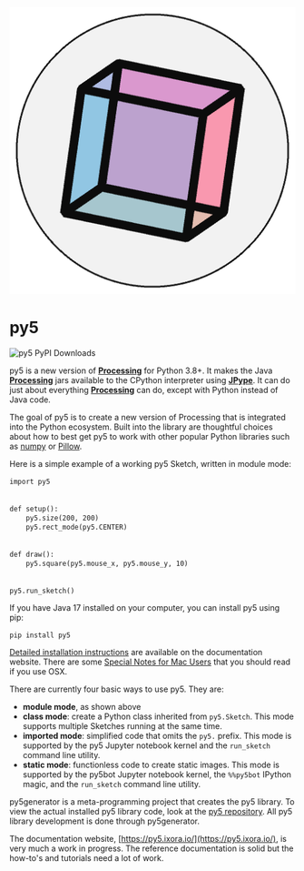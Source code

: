 ![py5 logo](py5_docs/images/logo.png)

# py5

![py5 PyPI Downloads](https://img.shields.io/pypi/dm/py5?label=py5%20PyPI%20downloads)

py5 is a new version of [**Processing**][processing] for Python 3.8+. It makes the Java [**Processing**][processing] jars available to the CPython interpreter using [**JPype**][jpype]. It can do just about everything [**Processing**][processing] can do, except with Python instead of Java code.

The goal of py5 is to create a new version of Processing that is integrated into the Python ecosystem. Built into the library are thoughtful choices about how to best get py5 to work with other popular Python libraries such as [numpy](https://www.numpy.org/) or [Pillow](https://python-pillow.org/).

Here is a simple example of a working py5 Sketch, written in module mode:

```
import py5


def setup():
    py5.size(200, 200)
    py5.rect_mode(py5.CENTER)


def draw():
    py5.square(py5.mouse_x, py5.mouse_y, 10)


py5.run_sketch()
```

If you have Java 17 installed on your computer, you can install py5 using pip:

```
pip install py5
```

[Detailed installation instructions](https://py5.ixora.io/content/install.html) are available on the documentation website. There are some [Special Notes for Mac Users](https://py5.ixora.io/content/osx_users.html) that you should read if you use OSX.

There are currently four basic ways to use py5. They are:

* **module mode**, as shown above
* **class mode**: create a Python class inherited from `py5.Sketch`. This mode supports multiple Sketches running at the same time.
* **imported mode**: simplified code that omits the `py5.` prefix. This mode is supported by the py5 Jupyter notebook kernel and the `run_sketch` command line utility.
* **static mode**: functionless code to create static images. This mode is supported by the py5bot Jupyter notebook kernel, the `%%py5bot` IPython magic, and the `run_sketch` command line utility.

py5generator is a meta-programming project that creates the py5 library. To view the actual installed py5 library code, look at the [py5 repository][py5_repo]. All py5 library development is done through py5generator.

The documentation website, [https://py5.ixora.io/](https://py5.ixora.io/), is very much a work in progress. The reference documentation is solid but the how-to's and tutorials need a lot of work.

[py5_repo]: https://github.com/hx2A/py5
[processing]: https://github.com/processing/processing4
[jpype]: https://github.com/jpype-project/jpype
